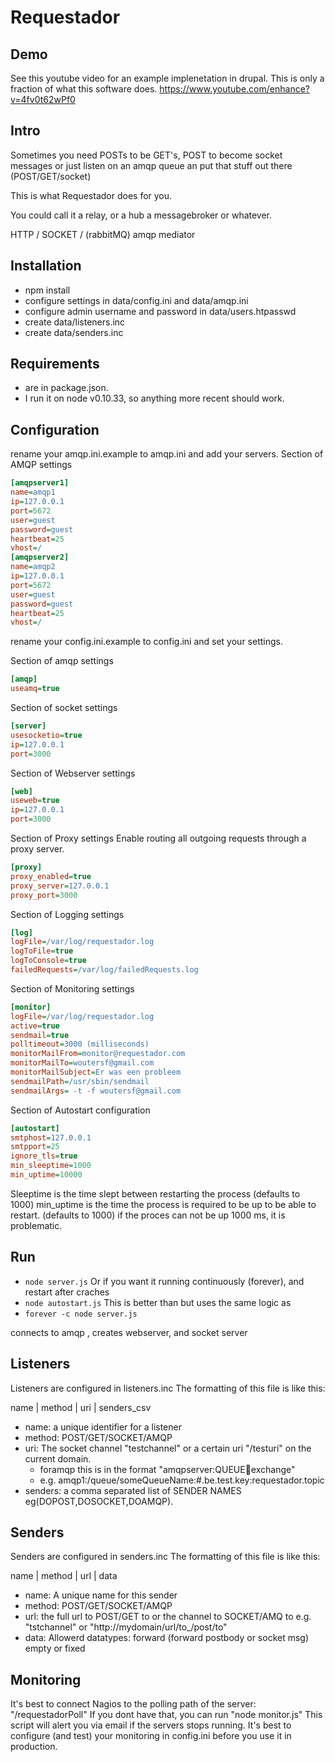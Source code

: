 # Requestador #

## Demo ##
See this youtube video for an example implenetation in drupal.
This is only a fraction of what this software does.
https://www.youtube.com/enhance?v=4fv0t62wPf0

## Intro ##
Sometimes you need POSTs to be GET's, POST to become socket messages or
just listen on an amqp queue an put that stuff out there (POST/GET/socket)

This is what Requestador does for you.

You could call it a relay, or a hub a messagebroker or whatever.

HTTP / SOCKET / (rabbitMQ) amqp mediator

## Installation ##
* npm install
* configure settings in data/config.ini and data/amqp.ini
* configure admin username and password in data/users.htpasswd
* create data/listeners.inc
* create data/senders.inc

## Requirements ##
* are in package.json.
* I run it on node v0.10.33, so anything more recent should work.

## Configuration ##

rename your amqp.ini.example to amqp.ini and add your servers.
Section of AMQP settings

```ini
[amqpserver1]
name=amqp1
ip=127.0.0.1
port=5672
user=guest
password=guest
heartbeat=25
vhost=/
[amqpserver2]
name=amqp2
ip=127.0.0.1
port=5672
user=guest
password=guest
heartbeat=25
vhost=/
```
rename your config.ini.example to config.ini and set your settings.

Section of amqp settings
```ini
[amqp]
useamq=true
```

Section of socket settings
```ini
[server]
usesocketio=true
ip=127.0.0.1
port=3000
```

Section of Webserver settings
```ini
[web]
useweb=true
ip=127.0.0.1
port=3000
```

Section of Proxy settings
Enable routing all outgoing requests through a proxy server.
```ini
[proxy]
proxy_enabled=true
proxy_server=127.0.0.1
proxy_port=3000
```

Section of Logging settings
```ini
[log]
logFile=/var/log/requestador.log
logToFile=true
logToConsole=true
failedRequests=/var/log/failedRequests.log
```

Section of Monitoring settings
```ini
[monitor]
logFile=/var/log/requestador.log
active=true
sendmail=true
polltimeout=3000 (milliseconds)
monitorMailFrom=monitor@requestador.com
monitorMailTo=woutersf@gmail.com
monitorMailSubject=Er was een probleem
sendmailPath=/usr/sbin/sendmail
sendmailArgs= -t -f woutersf@gmail.com
```

Section of Autostart configuration
```ini
[autostart]
smtphost=127.0.0.1
smtpport=25
ignore_tls=true
min_sleeptime=1000
min_uptime=10000
```
Sleeptime is the time slept between restarting the process (defaults to 1000)
min_uptime is the time the process is required to be up to be able to restart. (defaults to 1000)
if the proces can not be up 1000 ms, it is problematic.


## Run ##
* `node server.js`
Or if you want it running continuously (forever), and restart after craches
* `node autostart.js`
This is better than but uses the same logic as
* `forever -c node server.js`


connects to amqp , creates webserver, and socket server

## Listeners ##
Listeners are configured in listeners.inc
The formatting of this file is like this:

name | method | uri | senders_csv

* name: a unique identifier for a listener
* method:  POST/GET/SOCKET/AMQP
* uri: The socket channel "testchannel" or a certain uri "/testuri" on the current domain.
  * foramqp this is in the format "amqpserver:QUEUE:key:exchange"
  * e.g. amqp1:/queue/someQueueName:#.be.test.key:requestador.topic
* senders: a comma separated list of SENDER NAMES eg(DOPOST,DOSOCKET,DOAMQP).

## Senders ##
Senders are configured in senders.inc
The formatting of this file is like this:

name | method | url | data
* name: A unique name for this sender
* method: POST/GET/SOCKET/AMQP
* url: the full url to POST/GET to or the channel to SOCKET/AMQ to
e.g. "tstchannel" or "http://mydomain/url/to_/post/to"
* data: Allowerd datatypes: forward (forward postbody or socket msg) empty or fixed

## Monitoring ##
It's best to connect Nagios to the polling path of the server: "/requestadorPoll"
If you dont have that, you can run "node monitor.js" This script will alert you via email if the servers stops running.
It's best to configure (and test) your monitoring in config.ini before you use it in production.
